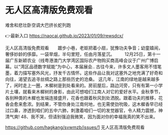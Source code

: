 # 无人区高清版免费观看
难舍和悲壮卧空调大巴挤长蛇列跑

👉最新入口 https://naocai.github.io/2023/01/09/rewsdcx/

无人区高清版免费观看　　踱步小巷，老妪把着小扇，犹豫功夫争音；幼童嬉闹，奢侈妙龄的侈靡。一袋旱烟，半句里短，任由月落星沉。
　　12月25日，第十一届广东新颖农业（线粤港澳门大学湾区国际农产物购买商高峰会议于广州广博启幕。以“湾区品德数字赋能”为中心，本届展会..
古往今来，许多文人墨客用不惜笔墨，着力描写塞外风光，抒发千古情怀。这些作品让我对这塞外之地充满了好奇和向往，渴望去追寻丝绸之路上那些历史的沧桑。
这几年，江南的绿地是越来越多了，闲时走上一圈，木樨树是到处看来的。房前屋后，路边河旁，只有有第一小学片土壤，就看来木樨树的身影，由此可想咱们江南人对它的爱好水平。金秋季节，各别种类的木樨也发端连接盛开，花香也跟着秋风到处洒脱。跟着功夫的推移，花香会愈来愈浓。到结果，不管你身处江南何地，也无需使劲吮吸，这木樨香早已经过口鼻，渗透到咱们的五中六肺，刺激着咱们一切的发觉器官，令人精力震撼，神清气爽!
	48、我不哭，但请别强迫我微笑，因为面对你的幸福我真的笑不出来。

https://github.com/hagkang/svwmzb/issues/1
无人区高清版免费观看
